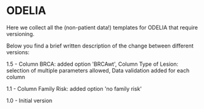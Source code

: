 # ODELIA

Here we collect all the (non-patient data!) templates for ODELIA that require versioning.

Below you find a brief written description of the change between different versions:

1.5 - Column BRCA: added option 'BRCAwt', Column Type of Lesion: selection of multiple parameters allowed, Data validation added for each column 

1.1 - Column Family Risk: added option 'no family risk'

1.0 - Initial version
